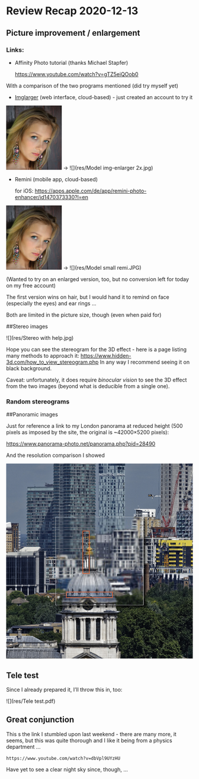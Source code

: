 # Review Recap 2020-12-13




## Picture improvement / enlargement

### Links:
* Affinity Photo tutorial (thanks Michael Stapfer)

	https://www.youtube.com/watch?v=gTZ5eiQOob0

With a comparison of the two programs mentioned (did try myself yet)

* [Imglarger](imglarger.com) (web interface, cloud-based) - just created an account to try it

![](res/Model_small.jpg)
→ 
![](res/Model img-enlarger 2x.jpg)

* Remini (mobile app, cloud-based)

	for iOS: https://apps.apple.com/de/app/remini-photo-enhancer/id1470373330?l=en

![](res/Model_small.jpg)
 → 
![](res/Model small remi.JPG)

(Wanted to try on an enlarged version, too, but no conversion left for today on my free account)

The first version wins on hair, but I would hand it to remind on face (especially the eyes) and ear rings …

Both are limited in the picture size, though (even when paid for)

##Stereo images

![](res/Stereo with help.jpg)

Hope you can see the stereogram for the 3D effect - here is a page listing many methods to approach it: https://www.hidden-3d.com/how_to_view_stereogram.php In any way I recommend seeing it on black background.

Caveat: unfortunately, it does require *binocular vision* to see the 3D effect from the two images (beyond what is deducible from a single one). 

### Random stereograms


##Panoramic images

Just for reference a link to my London panorama at reduced height (500 pixels as imposed by the site, the original is ~42000×5200 pixels):

https://www.panorama-photo.net/panorama.php?pid=28490

And the resolution comparison I showed

![](res/image001.jpg)


## Tele test

Since I already prepared it, I’ll throw this in, too:

![](res/Tele test.pdf)

## Great conjunction

This s the link I stumbled upon last weekend - there are many more, it seems, but this was quite thorough and I like it being from a physics department ...

	https://www.youtube.com/watch?v=dbVpl9UYzHU

Have yet to see a clear night sky since, though, …


